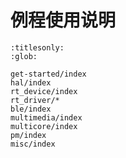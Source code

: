 # 例程使用说明

```{toctree}
:titlesonly:
:glob:

get-started/index
hal/index
rt_device/index
rt_driver/*
ble/index
multimedia/index
multicore/index
pm/index
misc/index

```
